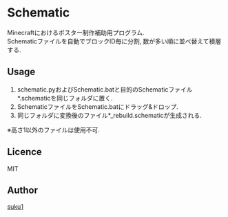 # Schematic
Minecraftにおけるポスター制作補助用プログラム.  
Schematicファイルを自動でブロックID毎に分割, 数が多い順に並べ替えて積層する. 

## Usage
1. schematic.pyおよびSchematic.batと目的のSchematicファイル*.schematicを同じフォルダに置く.  
2. SchematicファイルをSchematic.batにドラッグ&ドロップ. 
3. 同じフォルダに変換後のファイル*_rebuild.schematicが生成される. 
  
※高さ1以外のファイルは使用不可. 

## Licence

MIT

## Author

[suku1](https://github.com/suku1)
